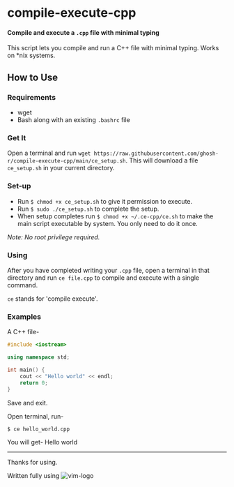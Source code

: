 # compile-execute-cpp

#### Compile and execute a `.cpp` file with minimal typing

This script lets you compile and run a C++ file with minimal typing. Works on \*nix systems.

## How to Use

### Requirements
* wget
* Bash along with an existing `.bashrc` file

### Get It
Open a terminal and run `wget https://raw.githubusercontent.com/ghosh-r/compile-execute-cpp/main/ce_setup.sh`. This will download a file `ce_setup.sh` in your current directory.

### Set-up
* Run `$ chmod +x ce_setup.sh` to give it permission to execute.
* Run `$ sudo ./ce_setup.sh` to complete the setup.
* When setup completes run `$ chmod +x ~/.ce-cpp/ce.sh` to make the main script executable by system. You only need to do it once.

*Note: No root privilege required.*

### Using
After you have completed writing your `.cpp` file, open a terminal in that directory and run `ce file.cpp` to compile and execute with a single command.

`ce` stands for 'compile execute'.

### Examples
A C++ file-
```cpp
#include <iostream>

using namespace std;

int main() {
	cout << "Hello world" << endl;
	return 0;
}

```
Save and exit.

Open terminal, run-


`$ ce hello_world.cpp`

You will get-
Hello world

-----

Thanks for using.

Written fully using ![vim-logo](https://upload.wikimedia.org/wikipedia/commons/thumb/9/9f/Vimlogo.svg/240px-Vimlogo.svg.png)
